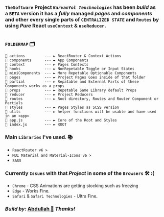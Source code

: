 ### `TheSoftware` Project *`KarvanYol Tenchnologies`* has been *build* as a **`BETA`** version it has a *fully* managed *pages* and *components* and other every single parts of `CENTRALIZED STATE` and `Routes` by using *Pure* **React** `useContext` & `useReducer`.

#

### `FOLDERMAP` 🗂
    📂 actions         --- ► ReactRouter & Context Actions
    📂 components      --- ► App Components
    📂 context         --- ► Pages Contexts
    📂 hooks           --- ► NonRepetable Toggle or Input States
    📂 miniComponents  --- ► More Repetable Optionable Components
    📂 pages           --- ► Project Pages Goes inside of that folder
    📂 partial         --- ► Repatable and External Parts of these Components works as a props
    📂 props           --- ► Repetable Same Library default Props
    📂 reducer         --- ► Project Reducers
    📂 routes          --- ► Root directory, Routes and Router Component or Partials
    📂 styles          --- ► Pages Styles as SCSS version
    📂 utils           --- ► helper functions will be usable and have used in an <app>
    📂 app.js          --- ► Core of the Root and Styles
    📂 index.js        --- ► ROOT

### Main `Libraries` I've used. 📚
- `ReactRouter v6 >`
- `MUI Material and Material-Icons v6 >`
- `SASS`

### Currently `Issues` with that *Project* in some of the `Browsers` 🛠 :(
- `Chrome` - CSS Animations are getting stocking such as freezing
- `Edge` - Works Fine.
- `Safari` & `Safari Technologies` - Ultra Fine.

### *Build by:* [Abdullah 🐙](mailto:getnothing@mail.ru) *Thanks!*